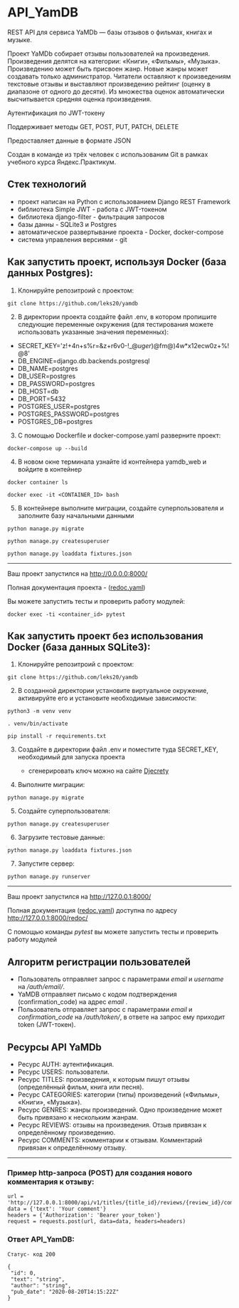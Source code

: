 # API_YamDB

REST API для сервиса YaMDb — базы отзывов о фильмах, книгах и музыке.

Проект YaMDb собирает отзывы пользователей на произведения. Произведения делятся на категории: «Книги», «Фильмы», «Музыка».
Произведению может быть присвоен жанр. Новые жанры может создавать только администратор.
Читатели оставляют к произведениям текстовые отзывы и выставляют произведению рейтинг (оценку в диапазоне от одного до десяти).
Из множества оценок автоматически высчитывается средняя оценка произведения.

Аутентификация по JWT-токену

Поддерживает методы GET, POST, PUT, PATCH, DELETE

Предоставляет данные в формате JSON

Cоздан в команде из трёх человек с использованим Git в рамках учебного курса Яндекс.Практикум.

## Стек технологий
- проект написан на Python с использованием Django REST Framework
- библиотека Simple JWT - работа с JWT-токеном
- библиотека django-filter - фильтрация запросов
- базы данны - SQLite3 и Postgres
- автоматическое развертывание проекта - Docker, docker-compose
- система управления версиями - git

## Как запустить проект, используя Docker (база данных Postgres):
1) Клонируйте репозитроий с проектом:
```
git clone https://github.com/leks20/yamdb
```
2) В директории проекта создайте файл .env, в котором пропишите следующие переменные окружения (для тестирования можете использовать указанные значения переменных):
 - SECRET_KEY='z!+4n+s%r=&z+r6v0-!_$@uger)@%$fm@)4w*x12ecw0z+%!@8'
 - DB_ENGINE=django.db.backends.postgresql
 - DB_NAME=postgres
 - DB_USER=postgres
 - DB_PASSWORD=postgres
 - DB_HOST=db
 - DB_PORT=5432
 - POSTGRES_USER=postgres
 - POSTGRES_PASSWORD=postgres
 - POSTGRES_DB=postgres
3) С помощью Dockerfile и docker-compose.yaml разверните проект:
```
docker-compose up --build
```
4) В новом окне терминала узнайте id контейнера yamdb_web и войдите в контейнер
```
docker container ls
```
```
docker exec -it <CONTAINER_ID> bash
```
5) В контейнере выполните миграции, создайте суперпользователя и заполните базу начальными данными
```
python manage.py migrate

python manage.py createsuperuser

python manage.py loaddata fixtures.json
```
_________________________________
Ваш проект запустился на http://0.0.0.0:8000/

Полная документация проекта - ([redoc.yaml](https://github.com/leks20/yamdb/blob/master/static/redoc.yaml))

Вы можете запустить тесты и проверить работу модулей:
```
docker exec -ti <container_id> pytest
```

## Как запустить проект без использования Docker (база данных SQLite3):

1) Клонируйте репозитроий с проектом:
```
git clone https://github.com/leks20/yamdb
```
2) В созданной директории установите виртуальное окружение, активируйте его и установите необходимые зависимости:
```
python3 -m venv venv

. venv/bin/activate

pip install -r requirements.txt
```
3) Создайте в директории файл .env и поместите туда SECRET_KEY, необходимый для запуска проекта
   - сгенерировать ключ можно на сайте [Djecrety](https://djecrety.ir/)

4) Выполните миграции:
```
python manage.py migrate
```
5) Cоздайте суперпользователя:
```
python manage.py createsuperuser
```
6) Загрузите тестовые данные:
```
python manage.py loaddata fixtures.json
```
7) Запустите сервер:
```
python manage.py runserver
```
__________________________________

Ваш проект запустился на http://127.0.0.1:8000/

Полная документация ([redoc.yaml](https://github.com/leks20/yamdb/blob/master/static/redoc.yaml)) доступна по адресу http://127.0.0.1:8000/redoc/

С помощью команды *pytest* вы можете запустить тесты и проверить работу модулей

## Алгоритм регистрации пользователей
- Пользователь отправляет запрос с параметрами *email* и *username* на */auth/email/*.
- YaMDB отправляет письмо с кодом подтверждения (confirmation_code) на адрес *email* .
- Пользователь отправляет запрос с параметрами *email* и *confirmation_code* на */auth/token/*, в ответе на запрос ему приходит token (JWT-токен).

## Ресурсы API YaMDb

- Ресурс AUTH: аутентификация.
- Ресурс USERS: пользователи.
- Ресурс TITLES: произведения, к которым пишут отзывы (определённый фильм, книга или песня).
- Ресурс CATEGORIES: категории (типы) произведений («Фильмы», «Книги», «Музыка»).
- Ресурс GENRES: жанры произведений. Одно произведение может быть привязано к нескольким жанрам.
- Ресурс REVIEWS: отзывы на произведения. Отзыв привязан к определённому произведению.
- Ресурс COMMENTS: комментарии к отзывам. Комментарий привязан к определённому отзыву.
______________________________________________________________________
### Пример http-запроса (POST) для создания нового комментария к отзыву:
```
url = 'http://127.0.0.1:8000/api/v1/titles/{title_id}/reviews/{review_id}/comments/'
data = {'text': 'Your comment'}
headers = {'Authorization': 'Bearer your_token'}
request = requests.post(url, data=data, headers=headers)
```
### Ответ API_YamDB:
```
Статус- код 200

{
 "id": 0,
 "text": "string",
 "author": "string",
 "pub_date": "2020-08-20T14:15:22Z"
}
```

